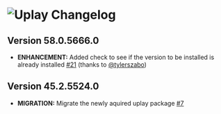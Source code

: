 # ![Uplay Changelog](https://img.shields.io/badge/Uplay-Package%20Changelog-blue.svg?style=for-the-badge)

## Version 58.0.5666.0
- **ENHANCEMENT:** Added check to see if the version to be installed is already installed [#21](https://github.com/AdmiringWorm/chocolatey-packages/pull/21) (thanks to [@tylerszabo](https://github.com/tylerszabo))

## Version 45.2.5524.0
- **MIGRATION:** Migrate the newly aquired uplay package [#7](https://github.com/AdmiringWorm/chocolatey-packages/issues/7)
